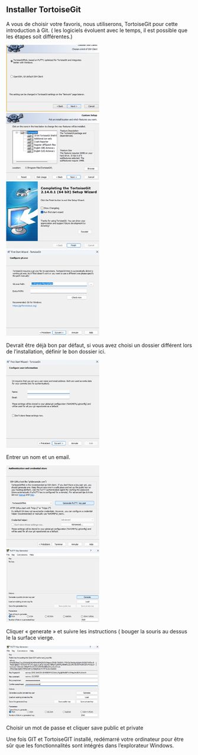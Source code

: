 ## Installer TortoiseGit

A vous de choisir votre favoris, nous utiliserons, TortoiseGit pour cette introduction à Git. ( les logiciels évoluent avec le temps, il est possible que les étapes soit différentes.)

<img src="images/image-20240205103041162.png" width="50%" />

<img src="images/image-20240205103135493.png"  width="50%" />

<img src="images/image-20240205103238099.png" width="50%" />



<img src="images/image-20240205103311936.png" width="50%" />

Devrait être déjà bon par défaut, si vous avez choisi un dossier différent lors de l’installation, définir le bon dossier ici.

<img src="images/image-20240205103528225.png" width="50%" />

Entrer un nom et un email. 

<img src="images/image-20240205104031141.png" width="50%" />



<img src="images/image-20240205104205960.png" width="50%" />

Cliquer « generate » et suivre les instructions ( bouger la souris au dessus le la surface vierge.

<img src="images/image-20240205104253240.png" width="50%" />

Choisir un mot de passe et cliquer save public et private

Une fois GIT et TortoiseGIT installé, redémarré votre ordinateur pour être sûr que les fonctionnalités sont intégrés dans l’explorateur Windows.

